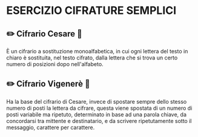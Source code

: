 # ESERCIZIO CIFRATURE SEMPLICI

## ✏️ Cifrario Cesare 📜

È un cifrario a sostituzione monoalfabetica, in cui ogni lettera del testo in chiaro è sostituita, nel testo cifrato, dalla lettera che si trova un certo numero di posizioni dopo nell'alfabeto.

## ✏️ Cifrario Vigenerè 📜

Ha la base del cifrario di Cesare, invece di spostare sempre dello stesso numero di posti la lettera da cifrare, questa viene spostata di un numero di posti variabile ma ripetuto, determinato in base ad una parola chiave, da concordarsi tra mittente e destinatario, e da scrivere ripetutamente sotto il messaggio, carattere per carattere.
